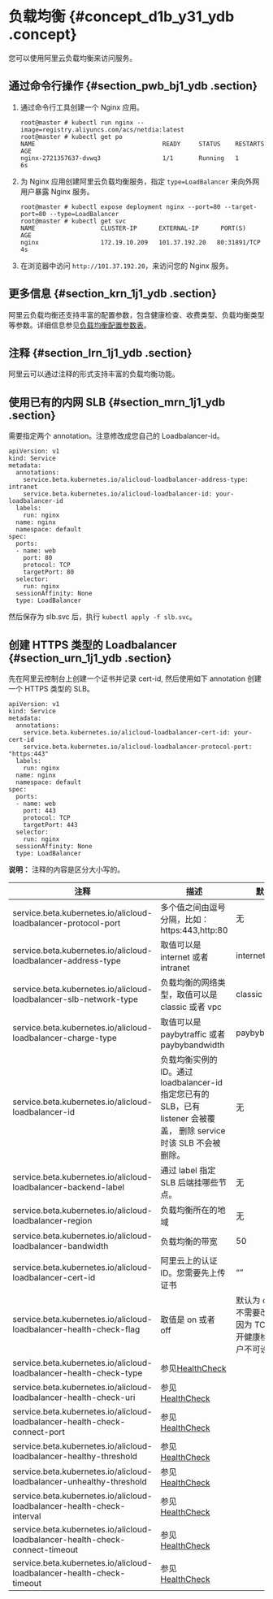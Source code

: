 # 负载均衡 {#concept_d1b_y31_ydb .concept}

您可以使用阿里云负载均衡来访问服务。

## 通过命令行操作 {#section_pwb_bj1_ydb .section}

1.  通过命令行工具创建一个 Nginx 应用。

    ```
    root@master # kubectl run nginx --image=registry.aliyuncs.com/acs/netdia:latest
    root@master # kubectl get po 
    NAME                                   READY     STATUS    RESTARTS   AGE
    nginx-2721357637-dvwq3                 1/1       Running   1          6s
    ```

2.  为 Nginx 应用创建阿里云负载均衡服务，指定 `type=LoadBalancer` 来向外网用户暴露 Nginx 服务。

    ```
    root@master # kubectl expose deployment nginx --port=80 --target-port=80 --type=LoadBalancer
    root@master # kubectl get svc
    NAME                  CLUSTER-IP      EXTERNAL-IP      PORT(S)                        AGE
    nginx                 172.19.10.209   101.37.192.20   80:31891/TCP                   4s
    ```

3.  在浏览器中访问 `http://101.37.192.20`，来访问您的 Nginx 服务。

## 更多信息 {#section_krn_1j1_ydb .section}

阿里云负载均衡还支持丰富的配置参数，包含健康检查、收费类型、负载均衡类型等参数。详细信息参见[负载均衡配置参数表](#table_csn_1j1_ydb)。

## 注释 {#section_lrn_1j1_ydb .section}

阿里云可以通过注释的形式支持丰富的负载均衡功能。

## 使用已有的内网 SLB {#section_mrn_1j1_ydb .section}

需要指定两个 annotation。注意修改成您自己的 Loadbalancer-id。

```
apiVersion: v1
kind: Service
metadata:
  annotations:
    service.beta.kubernetes.io/alicloud-loadbalancer-address-type: intranet
    service.beta.kubernetes.io/alicloud-loadbalancer-id: your-loadbalancer-id
  labels:
    run: nginx
  name: nginx
  namespace: default
spec:
  ports:
  - name: web
    port: 80
    protocol: TCP
    targetPort: 80
  selector:
    run: nginx
  sessionAffinity: None
  type: LoadBalancer
```

然后保存为 slb.svc 后，执行 `kubectl apply -f slb.svc`。

## 创建 HTTPS 类型的 Loadbalancer {#section_urn_1j1_ydb .section}

先在阿里云控制台上创建一个证书并记录 cert-id, 然后使用如下 annotation 创建一个 HTTPS 类型的 SLB。

```
apiVersion: v1
kind: Service
metadata:
  annotations:
    service.beta.kubernetes.io/alicloud-loadbalancer-cert-id: your-cert-id
    service.beta.kubernetes.io/alicloud-loadbalancer-protocol-port: "https:443"
  labels:
    run: nginx
  name: nginx
  namespace: default
spec:
  ports:
  - name: web
    port: 443
    protocol: TCP
    targetPort: 443
  selector:
    run: nginx
  sessionAffinity: None
  type: LoadBalancer
```

**说明：** 注释的内容是区分大小写的。

|注释|描述|默认值|
|--|--|---|
|service.beta.kubernetes.io/alicloud-loadbalancer-protocol-port|多个值之间由逗号分隔，比如：https:443,http:80|无|
|service.beta.kubernetes.io/alicloud-loadbalancer-address-type|取值可以是 internet 或者 intranet|internet|
|service.beta.kubernetes.io/alicloud-loadbalancer-slb-network-type|负载均衡的网络类型，取值可以是 classic 或者 vpc|classic|
|service.beta.kubernetes.io/alicloud-loadbalancer-charge-type|取值可以是 paybytraffic 或者 paybybandwidth|paybybandwidth|
|service.beta.kubernetes.io/alicloud-loadbalancer-id|负载均衡实例的 ID。通过 loadbalancer-id 指定您已有的 SLB，已有 listener 会被覆盖， 删除 service 时该 SLB 不会被删除。|无|
|service.beta.kubernetes.io/alicloud-loadbalancer-backend-label|通过 label 指定 SLB 后端挂哪些节点。|无|
|service.beta.kubernetes.io/alicloud-loadbalancer-region|负载均衡所在的地域|无|
|service.beta.kubernetes.io/alicloud-loadbalancer-bandwidth|负载均衡的带宽|50|
|service.beta.kubernetes.io/alicloud-loadbalancer-cert-id|阿里云上的认证 ID。您需要先上传证书|“”|
|service.beta.kubernetes.io/alicloud-loadbalancer-health-check-flag|取值是 on 或者 off|默认为 off。TCP 不需要改参数。因为 TCP 默认打开健康检查，用户不可设置。|
|service.beta.kubernetes.io/alicloud-loadbalancer-health-check-type|参见[HealthCheck](../../../../intl.zh-CN/API参考/监听/TCP监听/CreateLoadBalancerTCPListener.md#table_u2n_zrk_cz)| |
|service.beta.kubernetes.io/alicloud-loadbalancer-health-check-uri|参见 [HealthCheck](../../../../intl.zh-CN/API参考/监听/TCP监听/CreateLoadBalancerTCPListener.md#table_u2n_zrk_cz)| |
|service.beta.kubernetes.io/alicloud-loadbalancer-health-check-connect-port|参见 [HealthCheck](../../../../intl.zh-CN/API参考/监听/TCP监听/CreateLoadBalancerTCPListener.md#table_u2n_zrk_cz)| |
|service.beta.kubernetes.io/alicloud-loadbalancer-healthy-threshold|参见 [HealthCheck](../../../../intl.zh-CN/API参考/监听/TCP监听/CreateLoadBalancerTCPListener.md#table_u2n_zrk_cz)| |
|service.beta.kubernetes.io/alicloud-loadbalancer-unhealthy-threshold|参见 [HealthCheck](../../../../intl.zh-CN/API参考/监听/TCP监听/CreateLoadBalancerTCPListener.md#table_u2n_zrk_cz)| |
|service.beta.kubernetes.io/alicloud-loadbalancer-health-check-interval|参见 [HealthCheck](../../../../intl.zh-CN/API参考/监听/TCP监听/CreateLoadBalancerTCPListener.md#table_u2n_zrk_cz)| |
|service.beta.kubernetes.io/alicloud-loadbalancer-health-check-connect-timeout|参见 [HealthCheck](../../../../intl.zh-CN/API参考/监听/TCP监听/CreateLoadBalancerTCPListener.md#table_u2n_zrk_cz)| |
|service.beta.kubernetes.io/alicloud-loadbalancer-health-check-timeout|参见 [HealthCheck](../../../../intl.zh-CN/API参考/监听/TCP监听/CreateLoadBalancerTCPListener.md#table_u2n_zrk_cz)| |

